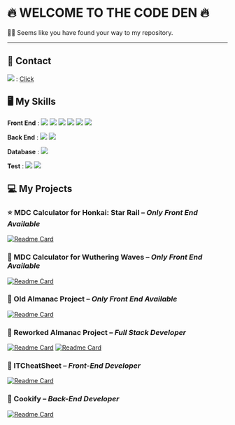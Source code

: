 # 🔥 WELCOME TO THE CODE DEN 🔥
👏👏 Seems like you have found your way to my repository.
___
## 🌟 Contact

![](https://img.shields.io/badge/LinkedIn-informational?style=flat&logo=linkedin&logoColor=white&color=0A66C2) : 
[Click](https://www.linkedin.com/in/napat-wattanasuttiwong-63790a223/)

## 🖥️ My Skills

__Front End__ : 
![](https://img.shields.io/badge/HTML-informational?style=flat&logo=HTML5&logoColor=white&color=dd4b24)
![](https://img.shields.io/badge/CSS-informational?style=flat&logo=CSS3&logoColor=white&color=006ab0)
![](https://img.shields.io/badge/TailwindCSS-informational?style=flat&logo=TailwindCSS&logoColor=white&color=14b4c0)
![](https://img.shields.io/badge/JavaScript-informational?style=flat&logo=javascript&logoColor=30302e&color=e4d04b)
![](https://img.shields.io/badge/React-informational?style=flat&logo=React&logoColor=00cdf2&color=172d3a)
![](https://img.shields.io/badge/Next.js-informational?style=flat&logo=Next.js&color=1c252c)

__Back End__ : 
![](https://img.shields.io/badge/Express-informational?style=flat&logo=Express&color=30302e)
![](https://img.shields.io/badge/Mongoose-informational?style=flat&logo=Mongodb&logoColor=white&color=880000)

__Database__ : 
![](https://img.shields.io/badge/MongoDB-informational?style=flat&logo=Mongodb&logoColor=14aa51&color=011e2c)

__Test__ : 
![](https://img.shields.io/badge/Cypress-informational?style=flat&logo=Cypress&color=454547)
![](https://img.shields.io/badge/Jest-informational?style=flat&logo=Jest&color=9a405a)

## 💻 My Projects
### ⭐️ MDC Calculator for Honkai: Star Rail – _Only Front End Available_
[![Readme Card](https://github-readme-stats.vercel.app/api/pin/?username=reklezwlthr&repo=mdc-calculator-hsr&theme=discord_old_blurple)](https://github.com/ReklezWlthr/mdc-calculator-hsr)
### 🎵 MDC Calculator for Wuthering Waves – _Only Front End Available_
[![Readme Card](https://github-readme-stats.vercel.app/api/pin/?username=reklezwlthr&repo=mdc-calculator-ww&theme=discord_old_blurple)](https://github.com/ReklezWlthr/mdc-calculator-ww)
### 📗 Old Almanac Project – _Only Front End Available_
[![Readme Card](https://github-readme-stats.vercel.app/api/pin/?username=reklezwlthr&repo=Almanac&theme=discord_old_blurple)](https://github.com/ReklezWlthr/Almanac)
### 📘 Reworked Almanac Project – _Full Stack Developer_
[![Readme Card](https://github-readme-stats.vercel.app/api/pin/?username=almanac-revamp&repo=almanac_frontend&theme=discord_old_blurple)](https://github.com/Almanac-Revamp/almanac_frontend)
[![Readme Card](https://github-readme-stats.vercel.app/api/pin/?username=almanac-revamp&repo=almanac_backend&theme=discord_old_blurple)](https://github.com/Almanac-Revamp/almanac_backend)
### 📙 ITCheatSheet – _Front-End Developer_
[![Readme Card](https://github-readme-stats.vercel.app/api/pin/?username=IT-cheat-sheet&repo=itcheatsheet-front-end&theme=discord_old_blurple)](https://github.com/IT-cheat-sheet/itcheatsheet-front-end)
### 📕 Cookify – _Back-End Developer_
[![Readme Card](https://github-readme-stats.vercel.app/api/pin/?username=cookify-webapp&repo=cookify-backend&theme=discord_old_blurple)](https://github.com/cookify-webapp/cookify-backend)
